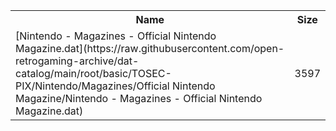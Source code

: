 <table>
<tr><th>Name</th><th>Size</th></tr>
<tr><td>[Nintendo - Magazines - Official Nintendo Magazine.dat](https://raw.githubusercontent.com/open-retrogaming-archive/dat-catalog/main/root/basic/TOSEC-PIX/Nintendo/Magazines/Official Nintendo Magazine/Nintendo - Magazines - Official Nintendo Magazine.dat)</td><td>3597</td></tr>
</table>
